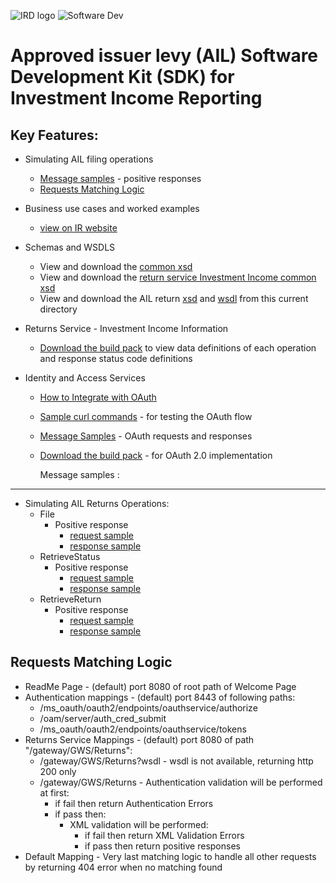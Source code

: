 ![IRD logo](../Images/IRlogo.gif)
![Software Dev](../Images/SoftwareDev.png)

Approved issuer levy (AIL) Software Development Kit (SDK) for Investment Income Reporting
=======================================

Key Features:
-------------

- Simulating AIL filing operations
    - [Message samples](#message-samples-) - positive responses
	- [Requests Matching Logic](#requests-matching-logic)
	
- Business use cases and worked examples
	- [view on IR website](https://www.ird.govt.nz/resources/xxx/III-AIL-business-use-cases-worked-examples.pdf)
	
- Schemas and WSDLS
	- View and download the [common xsd](../Schema%20-%20Common/)
	- View and download the [return service Investment Income common xsd](../Service%20-%20Return/Latest/)
	- View and download the AIL return [xsd](ReturnAIL.v1.xsd) and [wsdl](ReturnsAILDevWsdl.wsdl) from this current directory
	
- Returns Service - Investment Income Information 
	- [Download the build pack](../Service%20-%20Return/Latest/Gateway%20Services%20Build%20Pack%20-%20Return%20Service.pdf) to view data definitions of each operation and response status code definitions
	
- Identity and Access Services
	- [How to Integrate with OAuth](../Service%20-%20Identity%20and%20Access/Latest/OAuth%20Authentication%20-%20How%20to%20Integrate.md)
	- [Sample curl commands](../Service%20-%20Identity%20and%20Access/Latest/OAuth%20Authentication%20-%20How%20to%20Integrate.md) - for testing the OAuth flow
	- [Message Samples](../Service%20-%20Identity%20and%20Access/Latest/) - OAuth requests and responses
	- [Download the build pack](../Service%20-%20Identity%20and%20Access/Latest/Build%20pack%20-%20Identity%20and%20Access%20Services.pdf) - for OAuth 2.0 implementation   

      Message samples :
-----------------

- Simulating AIL Returns Operations:
    - File
        - Positive response
            - [request sample](sample%20messages/body-ail-returnfile-request.xml)
            - [response sample](sample%20messages/body-ail-returnfile-response.xml)
    - RetrieveStatus
        - Positive response
            - [request sample](sample%20messages/body-ail-returnstatus-request.xml)
            - [response sample](sample%20messages/body-ail-returnstatus-response.xml)
    - RetrieveReturn
        - Positive response
            - [request sample](sample%20messages/body-ail-retrievereturn-request.xml)
            - [response sample](sample%20messages/body-ail-retrievereturn-response.xml)

            
Requests Matching Logic
-----------------------

- ReadMe Page - (default) port 8080 of root path of Welcome Page
- Authentication mappings - (default) port 8443 of following paths:
    - /ms_oauth/oauth2/endpoints/oauthservice/authorize
    - /oam/server/auth_cred_submit
    - /ms_oauth/oauth2/endpoints/oauthservice/tokens
- Returns Service Mappings - (default) port 8080 of path "/gateway/GWS/Returns":
    - /gateway/GWS/Returns?wsdl - wsdl is not available, returning http 200 only
    - /gateway/GWS/Returns - Authentication validation will be performed at first:
        - if fail then return Authentication Errors
        - if pass then:
            - XML validation will be performed:
                - if fail then return XML Validation Errors
                - if pass then return positive responses
- Default Mapping - Very last matching logic to handle all other requests by returning 404 error when no matching found